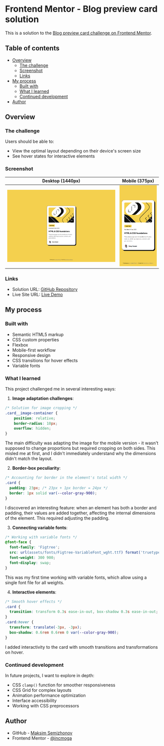 # Frontend Mentor - Blog preview card solution
This is a solution to the [Blog preview card challenge on Frontend Mentor](https://www.frontendmentor.io/challenges/blog-preview-card-ckPaj01IcS). 
## Table of contents
- [Overview](#overview)
  - [The challenge](#the-challenge)
  - [Screenshot](#screenshot)
  - [Links](#links)
- [My process](#my-process)
  - [Built with](#built-with)
  - [What I learned](#what-i-learned)
  - [Continued development](#continued-development)
- [Author](#author)
## Overview
### The challenge
Users should be able to:
- View the optimal layout depending on their device's screen size
- See hover states for interactive elements
### Screenshot
| Desktop (1440px) | Mobile (375px) |
|----------------|------------------|
| <img src="assets/screenshots/screenshot-desktop.png" width="1440"> | <img src="assets/screenshots/screenshot-mobile.png" width="375"> |
### Links
- Solution URL: [GitHub Repository](https://github.com/incmoga/blog-preview-card)
- Live Site URL: [Live Demo](https://incmoga.github.io/blog-preview-card/)
## My process
### Built with
- Semantic HTML5 markup
- CSS custom properties
- Flexbox
- Mobile-first workflow
- Responsive design
- CSS transitions for hover effects
- Variable fonts
### What I learned
This project challenged me in several interesting ways:
1. **Image adaptation challenges**:
```css
/* Solution for image cropping */
.card__image-container {
    position: relative;
    border-radius: 10px;
    overflow: hidden;
}
```
The main difficulty was adapting the image for the mobile version - it wasn't supposed to change proportions but required cropping on both sides. This misled me at first, and I didn't immediately understand why the dimensions didn't match the layout.

2. **Border-box peculiarity**:
```css
/* Accounting for border in the element's total width */
.card {
  padding: 23px; /* 23px + 1px border = 24px */
  border: 1px solid var(--color-gray-900);
}
```
I discovered an interesting feature: when an element has both a border and padding, their values are added together, affecting the internal dimensions of the element. This required adjusting the padding.

3. **Connecting variable fonts**:
```css
/* Working with variable fonts */
@font-face {
  font-family: 'Figtree';
  src: url(assets/fonts/Figtree-VariableFont_wght.ttf) format('truetype');
  font-weight: 300 900;
  font-display: swap;
}
```
This was my first time working with variable fonts, which allow using a single font file for all weights.

4. **Interactive elements**:
```css
/* Smooth hover effects */
.card {
  transition: transform 0.3s ease-in-out, box-shadow 0.3s ease-in-out;
}
.card:hover {
  transform: translate(-3px, -3px);
  box-shadow: 0.6rem 0.6rem 0 var(--color-gray-900);
}
```
I added interactivity to the card with smooth transitions and transformations on hover.
### Continued development
In future projects, I want to explore in depth:
- CSS `clamp()` function for smoother responsiveness
- CSS Grid for complex layouts
- Animation performance optimization
- Interface accessibility
- Working with CSS preprocessors
## Author
- GitHub - [Maksim Semizhonov](https://github.com/incmoga)
- Frontend Mentor - [@incmoga](https://www.frontendmentor.io/profile/incmoga)
